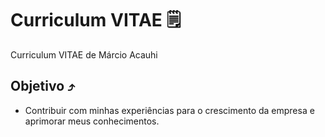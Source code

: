 # Curriculum VITAE 🗒️
Curriculum VITAE de Márcio Acauhi

## Objetivo ⤴️
 - Contribuir com minhas experiências para o crescimento da empresa e aprimorar meus conhecimentos.                                  
